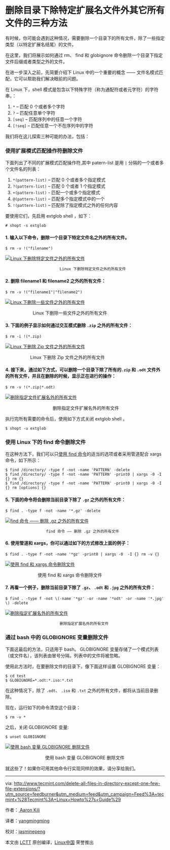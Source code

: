 # 删除目录下除特定扩展名文件外其它所有文件的三种方法

有时候，你可能会遇到这种情况，需要删除一个目录下的所有文件，除了一些指定类型（以特定扩展名结尾）的文件。

在这里，我们将展示如何通过 rm、 find 和 globignore 命令删除一个目录下指定文件后缀或者类型之外的文件。

在进一步深入之前，先简要介绍下 Linux 中的一个重要的概念 —— 文件名模式匹配，它可以帮助我们解决眼前的问题。

在 Linux 下，shell 模式是包含以下特殊字符（称为通配符或者元字符）的字符串，：

1.  `*` – 匹配 0 个或者多个字符
2.  `?` – 匹配任意单个字符
3.  `[seq]` – 匹配序列中的任意一个字符
4.  `[!seq]` – 匹配任意一个不在序列中的字符

我们将在这儿探索三种可能的办法，包括：

### 使用扩展模式匹配操作符删除文件

下面列出了不同的扩展模式匹配操作符,其中 patern-list 是用 `|` 分隔的一个或者多个文件名的列表：

1.  `*(pattern-list)` – 匹配 0 个或者多个指定模式
2.  `?(pattern-list)` – 匹配 0 个或者 1 个指定模式
3.  `+(pattern-list)` - 匹配一个或多个指定模式 
4.  `@(pattern-list)` – 匹配多个指定模式中的一个
5.  `!(pattern-list)` – 匹配除了指定模式之外的任何内容

要使用它们，先启用 extglob shell ，如下：

```
# shopt -s extglob

```

#### 1. 输入以下命令，删除一个目录下特定文件名之外的所有文件。

  ```
$ rm -v !("filename")

  ```
  [![Linux 下删除特定文件之外的所有文件](http://www.tecmint.com/wp-content/uploads/2016/10/DeleteAll-Files-Except-One-File-in-Linux.png)][9]

                            Linux 下删除特定文件之外的所有文件


#### 2. 删除 filename1 和 filename2 之外的所有文件：

  ```
$ rm -v !("filename1"|"filename2") 

  ```
  [![ Linux 下删除一些文件之外的所有文件](http://www.tecmint.com/wp-content/uploads/2016/10/Delete-All-Files-Except-Few-Files-in-Linux.png)][8]

                        Linux 下删除一些文件之外的所有文件 

#### 3. 下面的例子显示如何通过交互模式删除 `.zip` 之外的所有文件：

  ```
$ rm -i !(*.zip)

  ```
  [![ Linux 下删除 Zip 文件之外的所有文件](http://www.tecmint.com/wp-content/uploads/2016/10/Delete-All-Files-Except-Zip-Files-in-Linux.png)][7]

                     Linux 下删除 Zip 文件之外的所有文件

#### 4. 接下来，通过如下方式，可以删除一个目录下除了所有的`.zip` 和 `.odt` 文件外的所有文件，并且在删除的时候，显示正在进行的操作：

  ```
$ rm -v !(*.zip|*.odt)

  ```
  [![删除指定文件扩展名外的所有文件](http://www.tecmint.com/wp-content/uploads/2016/10/Delete-All-Files-Except-Certain-File-Extensions.png)][6]

                                        删除指定文件扩展名外的所有文件

执行完所有需要的命令后，使用如下方式关闭 extglob shell 。

  ```
$ shopt -u extglob

  ```

### 使用 Linux 下的 find 命令删除文件

在这种方法下，我们可以只[使用 find 命令][5]的适当的选项或者采用管道配合 xargs 命令，如下所示：

  ```
$ find /directory/ -type f -not -name 'PATTERN' -delete
$ find /directory/ -type f -not -name 'PATTERN' -print0 | xargs -0 -I {} rm {}
$ find /directory/ -type f -not -name 'PATTERN' -print0 | xargs -0 -I {} rm [options] {}

  ```

#### 5. 下面的命令将会删除当前目录下除了 `.gz` 之外的所有文件：

  ```
$ find . -type f -not -name '*.gz' -delete

  ```
  [![find 命令 —— 删除 .gz 之外的所有文件](http://www.tecmint.com/wp-content/uploads/2016/10/Remove-All-Files-Except-gz-Files.png)][4]

                      find 命令 —— 删除 .gz 之外的所有文件

#### 6. 使用管道和 xargs，你可以通过如下的方式修改上面的例子：

  ```
$ find . -type f -not -name '*gz' -print0 | xargs -0  -I {} rm -v {}

  ```
  [![使用 find 和 xargs 命令删除文件](http://www.tecmint.com/wp-content/uploads/2016/10/Remove-Files-Using-Find-and-Xargs-Command.png)][3]

                            使用 find 和 xargs 命令删除文件

#### 7. 再看一个例子，删除当前目录下除了 `.gz`、 `.odt` 和 `.jpg` 之外的所有文件：

  ```
$ find . -type f -not \(-name '*gz' -or -name '*odt' -or -name '*.jpg' \) -delete

  ```
  [![删除指定扩展名外的所有文件](http://www.tecmint.com/wp-content/uploads/2016/10/Remove-All-Files-Except-File-Extensions.png)][2]

                            删除指定扩展名外的所有文件

### 通过 bash 中的 GLOBIGNORE 变量删除文件

下面这最后的方法，只适用于 bash。 GLOBIGNORE 变量存储了一个模式列表（或文件名），该列表由冒号分隔，列表中的文件将被忽略。
 
使用此方法时，在要删除文件的目录下，像下面这样设置 GLOBIGNORE 变量：

```
$ cd test
$ GLOBIGNORE=*.odt:*.iso:*.txt

```

在这种情况下，除了 `.odt`、 `.iso` 和 `.txt` 之外的所有文件，都将从当前目录删除。

现在，运行如下的命令清空这个目录：

```
$ rm -v *

```

之后，关闭 GLOBIGNORE 变量:

```
$ unset GLOBIGNORE

```
[![使用 bash 变量 GLOBIGNORE 删除文件](http://www.tecmint.com/wp-content/uploads/2016/10/Delete-Files-Using-Bash-GlobIgnore.png)][1]

                                  使用 bash 变量 GLOBIGNORE 删除文件

就这些了！如果你可用其他命令行实现同样的效果，请分享给我们。

--------------------------------------------------------------------------------

via: http://www.tecmint.com/delete-all-files-in-directory-except-one-few-file-extensions/?utm_source=feedburner&utm_medium=feed&utm_campaign=Feed%3A+tecmint+%28Tecmint%3A+Linux+Howto%27s+Guide%29

作者：[ Aaron Kili][a]

译者：[yangmingming](https://github.com/yangmingming)

校对：[jasminepeng](https://github.com/jasminepeng)

本文由 [LCTT](https://github.com/LCTT/TranslateProject) 原创编译，[Linux中国](https://linux.cn/) 荣誉推出

[a]: http://www.tecmint.com/author/aaronkili/
[1]:http://www.tecmint.com/wp-content/uploads/2016/10/Delete-Files-Using-Bash-GlobIgnore.png
[2]:http://www.tecmint.com/wp-content/uploads/2016/10/Remove-All-Files-Except-File-Extensions.png
[3]:http://www.tecmint.com/wp-content/uploads/2016/10/Remove-Files-Using-Find-and-Xargs-Command.png
[4]:http://www.tecmint.com/wp-content/uploads/2016/10/Remove-All-Files-Except-gz-Files.png
[5]:http://www.tecmint.com/35-practical-examples-of-linux-find-command/
[6]:http://www.tecmint.com/wp-content/uploads/2016/10/Delete-All-Files-Except-Certain-File-Extensions.png
[7]:http://www.tecmint.com/wp-content/uploads/2016/10/Delete-All-Files-Except-Zip-Files-in-Linux.png
[8]:http://www.tecmint.com/wp-content/uploads/2016/10/Delete-All-Files-Except-Few-Files-in-Linux.png
[9]:http://www.tecmint.com/wp-content/uploads/2016/10/DeleteAll-Files-Except-One-File-in-Linux.png
